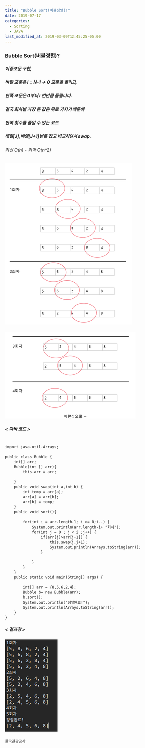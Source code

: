 ```yaml
---
title: "Bubble Sort(버블정렬)!"
date: 2019-07-17
categories:
  - Sorting
  - JAVA
last_modified_at: 2019-03-09T12:45:25-05:00
---
```



### Bubble Sort(버블정렬)?

##### 이중포문 구현,
##### 바깥 포문은 i = N-1 -> 0 포문을 돌리고,
##### 안쪽 포문은 0부터  i 번만큼 돌립니다.
##### 결국 회차별 가장 큰 값은 뒤로 가지기 때문에
##### 반복 횟수를 줄일 수 있는 코드
##### 배열[J],배열[J+1]번를 잡고 비교하면서 swap.

###### 최선 O(n) - 최악 O(n^2)
#### ![버블1](/images/bubble_img1.PNG)

#### ![버블2](/images/bubble_img2.PNG)

##### < 자바 코드 >
```javascript()

import java.util.Arrays;

public class Bubble {
	int[] arr;
	Bubble(int [] arr){
		this.arr = arr;
		
	}
	public void swap(int a,int b) {
		int temp = arr[a];
		arr[a] = arr[b];
		arr[b] = temp;
	}
	public void sort(){
			
		for(int i = arr.length-1; i >= 0;i--) {
			System.out.println(arr.length-i+ "회차");
			for(int j = 0 ; j < i ;j++) {
				if(arr[j]>arr[j+1]) {
					this.swap(j,j+1);
					System.out.println(Arrays.toString(arr));
				}
				
			}
		}		
	}
	public static void main(String[] args) {
		
		int[] arr = {8,5,6,2,4};
		Bubble b= new Bubble(arr);
		b.sort();
		System.out.println("정렬완료!");
		System.out.println(Arrays.toString(arr));
	} 
}

```
##### < 결과창 >
#### ![버블2](/images/bubble_img3.PNG)
```bash
한국관광공사
```
